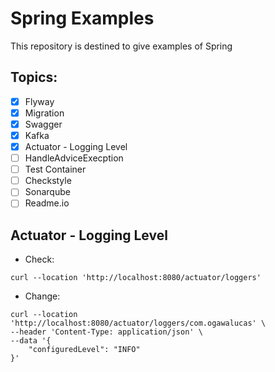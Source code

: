 # Spring Examples

This repository is destined to give examples of Spring

## Topics:
- [x] Flyway
- [x] Migration
- [x] Swagger
- [x] Kafka
- [x] Actuator - Logging Level
- [ ] HandleAdviceExecption
- [ ] Test Container
- [ ] Checkstyle
- [ ] Sonarqube
- [ ] Readme.io

## Actuator - Logging Level
- Check:
```shell
curl --location 'http://localhost:8080/actuator/loggers'
```

- Change:
```shell
curl --location 'http://localhost:8080/actuator/loggers/com.ogawalucas' \
--header 'Content-Type: application/json' \
--data '{
    "configuredLevel": "INFO"
}'
```